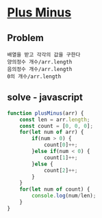# [Plus Minus](https://www.hackerrank.com/challenges/plus-minus/problem)
## Problem
```
배열을 받고 각각의 값을 구한다
양의정수 개수/arr.length
음의정수 개수/arr.length
0의 개수/arr.length
```

## solve - javascript
```javascript
function plusMinus(arr) {
    const len = arr.length;
    const count = [0, 0, 0];
    for(let num of arr) {
        if(num > 0) {
            count[0]++;
        }else if(num < 0) {
            count[1]++;
        }else {
            count[2]++;
        }
    }
    for(let num of count) {
        console.log(num/len);
    }
}
```
